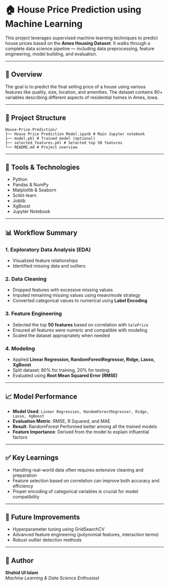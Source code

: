 # 🏠 House Price Prediction using Machine Learning

This project leverages supervised machine learning techniques to predict house prices based on the **Ames Housing Dataset**. It walks through a complete data science pipeline — including data preprocessing, feature engineering, model building, and evaluation.

---

## 📌 Overview

The goal is to predict the final selling price of a house using various features like quality, size, location, and amenities. The dataset contains 80+ variables describing different aspects of residential homes in Ames, Iowa.

---

## 📂 Project Structure

```
House-Price-Prediction/
├── House Price Prediction Model.ipynb # Main Jupyter notebook
├── model.pkl # Trained model (optional)
├── selected_features.pkl # Selected top 50 features
└── README.md # Project overview
```

---

## 🧪 Tools & Technologies

- Python
- Pandas & NumPy
- Matplotlib & Seaborn
- Scikit-learn
- Joblib
- XgBoost
- Jupyter Notebook

---

## 📊 Workflow Summary

### 1. **Exploratory Data Analysis (EDA)**
- Visualized feature relationships
- Identified missing data and outliers

### 2. **Data Cleaning**
- Dropped features with excessive missing values
- Imputed remaining missing values using mean/mode strategy
- Converted categorical values to numerical using **Label Encoding**

### 3. **Feature Engineering**
- Selected the top **50 features** based on correlation with `SalePrice`
- Ensured all features were numeric and compatible with modeling
- Scaled the dataset appropriately when needed

### 4. **Modeling**
- Applied **Linear Regression, RandomForestRegressor, Ridge, Lasso, XgBoost**
- Split dataset: 80% for training, 20% for testing
- Evaluated using **Root Mean Squared Error (RMSE)**

---

## 📈 Model Performance

- **Model Used**: `Linear Regression, RandomForestRegressor, Ridge, Lasso, XgBoost`
- **Evaluation Metric**: RMSE, R Squared, and MAE
- **Result**: RandomForest Performed better among all the trained models
- **Feature Importance**: Derived from the model to explain influential factors

---

## ✅ Key Learnings

- Handling real-world data often requires extensive cleaning and preparation
- Feature selection based on correlation can improve both accuracy and efficiency
- Proper encoding of categorical variables is crucial for model compatibility

---

## 🧠 Future Improvements

- Hyperparameter tuning using GridSearchCV
- Advanced feature engineering (polynomial features, interaction terms)
- Robust outlier detection methods

---

## 👤 Author

**Shahid Ul Islam**  
_Machine Learning & Data Science Enthusiast_

